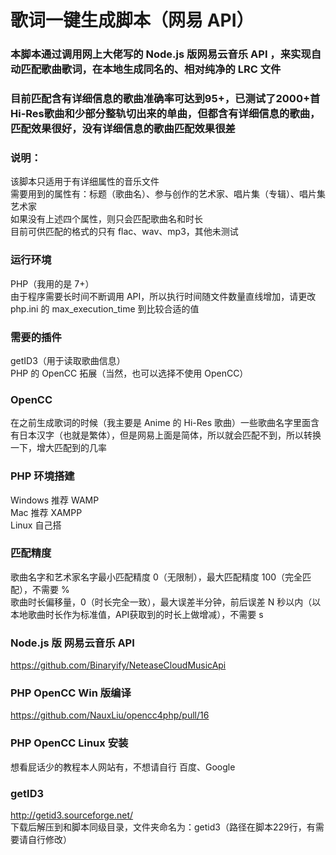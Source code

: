# 歌词一键生成脚本（网易 API）

### 本脚本通过调用网上大佬写的 Node.js 版网易云音乐 API ，来实现自动匹配歌曲歌词，在本地生成同名的、相对纯净的 LRC 文件

### 目前匹配含有详细信息的歌曲准确率可达到95+，已测试了2000+首Hi-Res歌曲和少部分整轨切出来的单曲，但都含有详细信息的歌曲，匹配效果很好，没有详细信息的歌曲匹配效果很差

### 说明：
该脚本只适用于有详细属性的音乐文件  
需要用到的属性有：标题（歌曲名）、参与创作的艺术家、唱片集（专辑）、唱片集艺术家  
如果没有上述四个属性，则只会匹配歌曲名和时长  
目前可供匹配的格式的只有 flac、wav、mp3，其他未测试

### 运行环境
PHP（我用的是 7+）  
由于程序需要长时间不断调用 API，所以执行时间随文件数量直线增加，请更改 php.ini 的 max_execution_time 到比较合适的值

### 需要的插件
getID3（用于读取歌曲信息）  
PHP 的 OpenCC 拓展（当然，也可以选择不使用 OpenCC）

### OpenCC
在之前生成歌词的时候（我主要是 Anime 的 Hi-Res 歌曲）一些歌曲名字里面含有日本汉字（也就是繁体），但是网易上面是简体，所以就会匹配不到，所以转换一下，增大匹配到的几率

### PHP 环境搭建
Windows 推荐 WAMP  
Mac 推荐 XAMPP  
Linux 自己搭

### 匹配精度
歌曲名字和艺术家名字最小匹配精度 0（无限制），最大匹配精度 100（完全匹配），不需要 %  
歌曲时长偏移量，0（时长完全一致），最大误差半分钟，前后误差 N 秒以内（以本地歌曲时长作为标准值，API获取到的时长上做增减），不需要 s

### Node.js 版 网易云音乐 API
https://github.com/Binaryify/NeteaseCloudMusicApi  

### PHP OpenCC Win 版编译
https://github.com/NauxLiu/opencc4php/pull/16

### PHP OpenCC Linux 安装
想看屁话少的教程本人网站有，不想请自行 百度、Google

### getID3
http://getid3.sourceforge.net/<br>
下载后解压到和脚本同级目录，文件夹命名为：getid3（路径在脚本229行，有需要请自行修改）

